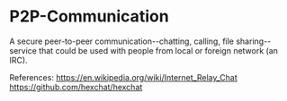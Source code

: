 # P2P-Communication
A secure peer-to-peer communication--chatting, calling, file sharing--service that could be used with people from local or foreign network (an IRC). 

References:
https://en.wikipedia.org/wiki/Internet_Relay_Chat
https://github.com/hexchat/hexchat

